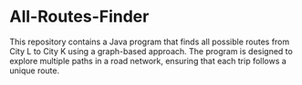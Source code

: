 # All-Routes-Finder
This repository contains a Java program that finds all possible routes from City L to City K using a graph-based approach. The program is designed to explore multiple paths in a road network, ensuring that each trip follows a unique route.
